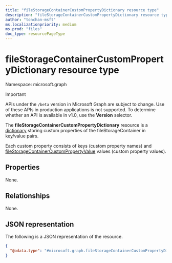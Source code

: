 ```yaml
---
title: "fileStorageContainerCustomPropertyDictionary resource type"
description: "fileStorageContainerCustomPropertyDictionary resource type"
author: "tonchan-msft"
ms.localizationpriority: medium
ms.prod: "files"
doc_type: resourcePageType
---
```


# fileStorageContainerCustomPropertyDictionary resource type

Namespace: microsoft.graph

> [!IMPORTANT]
> APIs under the `/beta` version in Microsoft Graph are subject to change. Use of these APIs in production applications is not supported. To determine whether an API is available in v1.0, use the **Version** selector.

The **fileStorageContainerCustomPropertyDictionary** resource is a [dictionary](https://github.com/microsoft/api-guidelines/blob/vNext/graph/patterns/dictionary.md) storing custom properties of the fileStorageContainer in key/value pairs. 

Each custom property consists of keys (custom property names) and [fileStorageContainerCustomPropertyValue](../resources/filestoragecontainercustompropertyvalue.md) values (custom property values).


## Properties
None.

## Relationships
None.

## JSON representation
The following is a JSON representation of the resource.
<!-- {
  "blockType": "resource",
  "@odata.type": "microsoft.graph.fileStorageContainerCustomPropertyDictionary"
}
-->
``` json
{
  "@odata.type": "#microsoft.graph.fileStorageContainerCustomPropertyDictionary"
}
```

